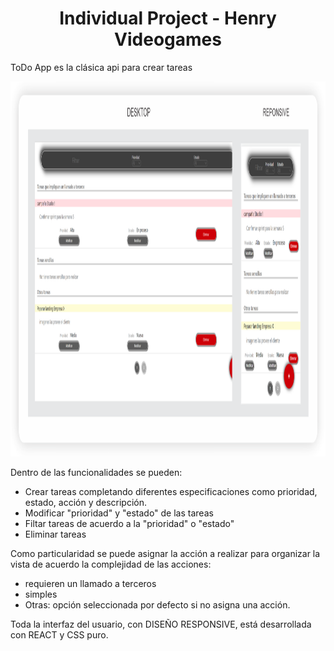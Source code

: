 <h1 align="center">
    Individual Project - Henry Videogames
</h1>

ToDo App es la clásica api para crear tareas
<p align="center">
  <img height="600" src="src/todoApp.png"/>
</p>
Dentro de las funcionalidades se pueden:

- Crear tareas completando diferentes especificaciones como prioridad, estado, acción y descripción.
- Modificar "prioridad" y "estado" de las tareas
- Filtar tareas de acuerdo a la "prioridad" o "estado"
- Eliminar tareas

Como particularidad se puede asignar la acción a realizar para organizar la vista de acuerdo la complejidad de las acciones:
- requieren un llamado a terceros
- simples 
- Otras: opción seleccionada por defecto si no asigna una acción. 


Toda la interfaz del usuario, con DISEÑO RESPONSIVE, está desarrollada con REACT y CSS puro.

